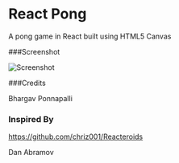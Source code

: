 # React Pong

A pong game in React built using HTML5 Canvas


###Screenshot

![Screenshot](https://cloud.githubusercontent.com/assets/2936644/12702605/1c2283ee-c854-11e5-8cd8-461a44c3f34b.png)

###Credits

Bhargav Ponnapalli

### Inspired By

https://github.com/chriz001/Reacteroids

Dan Abramov
